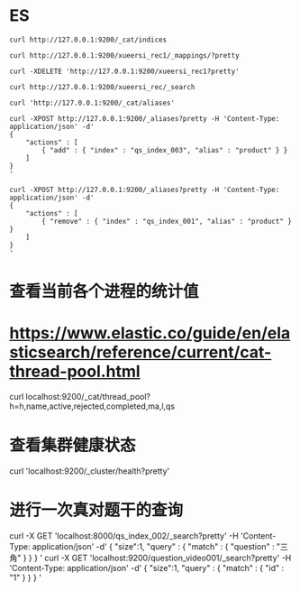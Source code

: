 # ES
```
curl http://127.0.0.1:9200/_cat/indices

curl http://127.0.0.1:9200/xueersi_rec1/_mappings/?pretty

curl -XDELETE 'http://127.0.0.1:9200/xueersi_rec1?pretty'

curl http://127.0.0.1:9200/xueersi_rec/_search

curl 'http://127.0.0.1:9200/_cat/aliases'

curl -XPOST http://127.0.0.1:9200/_aliases?pretty -H 'Content-Type: application/json' -d'
{
    "actions" : [
        { "add" : { "index" : "qs_index_003", "alias" : "product" } }
    ]
}
'

curl -XPOST http://127.0.0.1:9200/_aliases?pretty -H 'Content-Type: application/json' -d'
{
    "actions" : [
        { "remove" : { "index" : "qs_index_001", "alias" : "product" } }
    ]
}
'
```

# 查看当前各个进程的统计值
# https://www.elastic.co/guide/en/elasticsearch/reference/current/cat-thread-pool.html
curl localhost:9200/_cat/thread_pool?h=h,name,active,rejected,completed,ma,l,qs

# 查看集群健康状态
curl 'localhost:9200/_cluster/health?pretty'

# 进行一次真对题干的查询
curl -X GET 'localhost:8000/qs_index_002/_search?pretty' -H 'Content-Type: application/json' -d' { "size":1, "query" : { "match" : { "question" : "三角" } } } '
curl -X GET 'localhost:9200/question_video001/_search?pretty' -H 'Content-Type: application/json' -d' { "size":1, "query" : { "match" : { "id" : "1" } } } '
